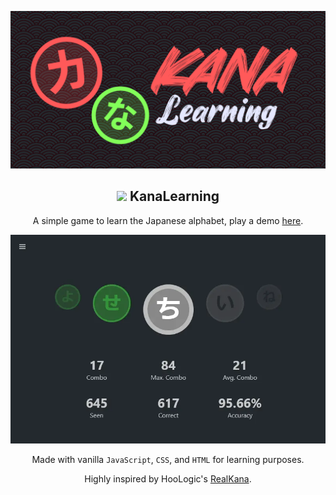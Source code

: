 <section align="center">

  ![KanaLearning Banner](/images/banner.png)
  
  <h1 style="text-align: center;">
    <a target="_blank" href="https://myckollwinchester.github.io/p/kana-learning.html"><img src="images/favicon.ico" width="24"></a> KanaLearning
  </h1>
  
  A simple game to learn the Japanese alphabet, play a demo [here](https://myckollwinchester.github.io/p/kana-learning.html).
  
  ![KanaLearning GIF Demo](/demo.webp)
  
  Made with vanilla `JavaScript`, `CSS`, and `HTML` for learning purposes.
  
  Highly inspired by HooLogic's [RealKana](https://www.realkana.com/).

</section>
